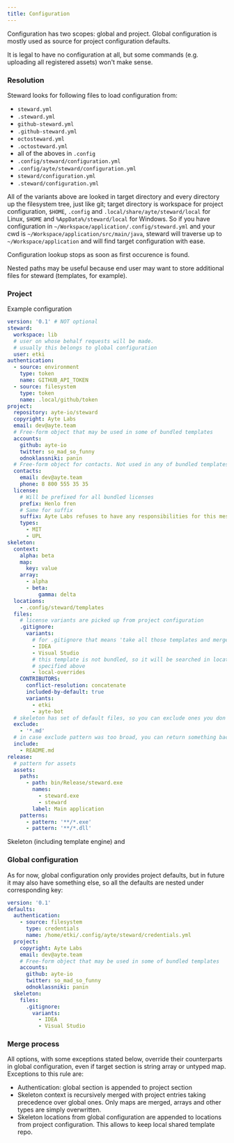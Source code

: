```yaml
---
title: Configuration
---
```


Configuration has two scopes: global and project. Global configuration
is mostly used as source for project configuration defaults.

It is legal to have no configuration at all, but some commands (e.g. 
uploading all registered assets) won't make sense.

### Resolution

Steward looks for following files to load configuration from:

- `steward.yml`
- `.steward.yml`
- `github-steward.yml`
- `.github-steward.yml`
- `octosteward.yml`
- `.octosteward.yml`
- all of the aboves in `.config`
- `.config/steward/configuration.yml` 
- `.config/ayte/steward/configuration.yml`
- `steward/configuration.yml`
- `.steward/configuration.yml`

All of the variants above are looked in target directory and every 
directory up the filesystem tree, just like git; target directory is 
workspace for project configuration, `$HOME`, `.config` and
`.local/share/ayte/steward/local` for Linux, `$HOME` and 
`%AppData%/steward/local` for Windows. So if you have configuration in 
`~/Workspace/application/.config/steward.yml` and your cwd is 
`~/Workspace/application/src/main/java`, steward will traverse up to 
`~/Workspace/application` and will find target configuration with ease.

Configuration lookup stops as soon as first occurence is found.

Nested paths may be useful because end user may want to store 
additional files for steward (templates, for example).

### Project

Example configuration

```yaml
version: '0.1' # NOT optional
steward:
  workspace: lib
  # user on whose behalf requests will be made.
  # usually this belongs to global configuration
  user: etki
authentication:
  - source: environment
    type: token
    name: GITHUB_API_TOKEN
  - source: filesystem
    type: token
    name: .local/github/token
project:
  repository: ayte-io/steward
  copyright: Ayte Labs
  email: dev@ayte.team
  # Free-form object that may be used in some of bundled templates
  accounts:
    github: ayte-io
    twitter: so_mad_so_funny
    odnoklassniki: panin
  # Free-form object for contacts. Not used in any of bundled templates
  contacts:
    email: dev@ayte.team
    phone: 8 800 555 35 35
  license:
    # Will be prefixed for all bundled licenses
    prefix: Henlo fren
    # Same for suffix
    suffix: Ayte Labs refuses to have any responsibilities for this mess
    types:
      - MIT
      - UPL
skeleton:
  context:
    alpha: beta
    map:
      key: value
    array:
      - alpha
      - beta:
          gamma: delta
  locations:
    - .config/steward/templates
  files:
    # license variants are picked up from project configuration
    .gitignore:
      variants:
        # for .gitignore that means 'take all those templates and merge them'
        - IDEA
        - Visual Studio
        # this template is not bundled, so it will be searched in locations
        # specified above
        - local-overrides
    CONTRIBUTORS:
      conflict-resolution: concatenate 
      included-by-default: true
      variants:
        - etki
        - ayte-bot
  # skeleton has set of default files, so you can exclude ones you don't need  
  exclude:
    - '*.md'
  # in case exclude pattern was too broad, you can return something back
  include:
    - README.md
release:
  # pattern for assets 
  assets:
    paths:
      - path: bin/Release/steward.exe
        names: 
          - steward.exe
          - steward
        label: Main application
    patterns:
      - pattern: '**/*.exe'
      - pattern: '**/*.dll'
```

Skeleton (including template engine) and 

### Global configuration

As for now, global configuration only provides project defaults, but in 
future it may also have something else, so all the defaults are nested 
under corresponding key:

```yaml
version: '0.1'
defaults:
  authentication:
    - source: filesystem
      type: credentials
      name: /home/etki/.config/ayte/steward/credentials.yml
  project:
    copyright: Ayte Labs
    email: dev@ayte.team
    # Free-form object that may be used in some of bundled templates
    accounts:
      github: ayte-io
      twitter: so_mad_so_funny
      odnoklassniki: panin
  skeleton:
    files:
      .gitignore:
        variants:
          - IDEA
          - Visual Studio
```

### Merge process

All options, with some exceptions stated below, override their 
counterparts in global configuration, even if target section is string
array or untyped map. Exceptions to this rule are:

- Authentication: global section is appended to project section
- Skeleton context is recursively merged with project entries taking 
precedence over global ones. Only maps are merged, arrays and other 
types are simply overwritten.
- Skeleton locations from global configuration are appended to 
locations from project configuration. This allows to keep local 
shared template repo.
